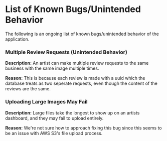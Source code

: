 # List of Known Bugs/Unintended Behavior
The following is an ongoing list of known bugs/unintended behavior of the application.

### Multiple Review Requests (Unintended Behavior)
**Description:** An artist can make multiple review requests to the same business with the same image multiple times.

**Reason:** This is because each review is made with a uuid 
which the database treats as two seperate requests, even
though the content of the reviews are the same. 

### Uploading Large Images May Fail
**Description:** Large files take the longest to show up on an artists dashboard, and they may fail to upload entirely. 

**Reason:** We're not sure how to approach fixing this bug since this seems to be an issue with AWS S3's file upload process. 